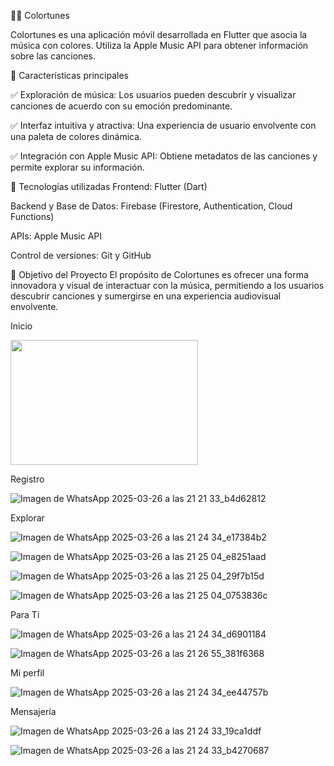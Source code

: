 🎨🎵 Colortunes

Colortunes es una aplicación móvil desarrollada en Flutter que asocia la música con colores. Utiliza la Apple Music API para obtener información sobre las canciones. 



🚀 Características principales


✅ Exploración de música: Los usuarios pueden descubrir y visualizar canciones de acuerdo con su emoción predominante.

✅ Interfaz intuitiva y atractiva: Una experiencia de usuario envolvente con una paleta de colores dinámica.

✅ Integración con Apple Music API: Obtiene metadatos de las canciones y permite explorar su información.



🔧 Tecnologías utilizadas
Frontend: Flutter (Dart)

Backend y Base de Datos: Firebase (Firestore, Authentication, Cloud Functions)

APIs: Apple Music API

Control de versiones: Git y GitHub

📌 Objetivo del Proyecto
El propósito de Colortunes es ofrecer una forma innovadora y visual de interactuar con la música, permitiendo a los usuarios descubrir canciones y sumergirse en una experiencia audiovisual envolvente.



Inicio 

<img src="https://github.com/user-attachments/assets/7cd3c544-a961-4e6a-b366-8835afc2e9ae" width="300" height="200">





Registro 

![Imagen de WhatsApp 2025-03-26 a las 21 21 33_b4d62812](https://github.com/user-attachments/assets/824c0ff0-5ec5-4393-a1f0-615b4fa50e20)


Explorar

![Imagen de WhatsApp 2025-03-26 a las 21 24 34_e17384b2](https://github.com/user-attachments/assets/d1848ad0-fda8-4198-9e06-b892697e893b)

![Imagen de WhatsApp 2025-03-26 a las 21 25 04_e8251aad](https://github.com/user-attachments/assets/2bb55246-317c-4c33-bb22-506720075931)

![Imagen de WhatsApp 2025-03-26 a las 21 25 04_29f7b15d](https://github.com/user-attachments/assets/25c6b6c1-2a51-46c9-b434-09bed500ddfe)

![Imagen de WhatsApp 2025-03-26 a las 21 25 04_0753836c](https://github.com/user-attachments/assets/e99644e0-6a5b-48f7-9692-9d8624506770)



Para Ti 

![Imagen de WhatsApp 2025-03-26 a las 21 24 34_d6901184](https://github.com/user-attachments/assets/796cc23e-354d-4fa5-ad6c-c8c747d31a36)

![Imagen de WhatsApp 2025-03-26 a las 21 26 55_381f6368](https://github.com/user-attachments/assets/9ab7ed76-b5ea-4722-9f7b-2ca060e2a91c)



Mi perfil 

![Imagen de WhatsApp 2025-03-26 a las 21 24 34_ee44757b](https://github.com/user-attachments/assets/b099cea1-161a-4cc9-a91e-fda9b5f91bf0)



Mensajería 

![Imagen de WhatsApp 2025-03-26 a las 21 24 33_19ca1ddf](https://github.com/user-attachments/assets/ac7d965f-82ce-4afe-b585-38d1e3e380a3)

![Imagen de WhatsApp 2025-03-26 a las 21 24 33_b4270687](https://github.com/user-attachments/assets/91e79db4-3c5e-43a0-93a9-9d7306bec9b5)






